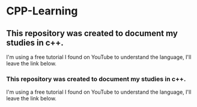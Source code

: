 # CPP-Learning
## This repository was created to document my studies in c++.
I'm using a free tutorial I found on YouTube to understand the language, I'll leave the link below.
### This repository was created to document my studies in c++.
I'm using a free tutorial I found on YouTube to understand the language, I'll leave the link below.
